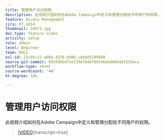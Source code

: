 ```yaml
---
title: 管理用户访问权限
description: 此视频介绍如何在Adobe Campaign中定义和管理分配给不同用户的权限。
feature: Access Management
jira: KT-1814
thumbnail: 24671.jpg
doc-type: feature video
activity: setup
role: Admin
level: Beginner
team: DOCS
exl-id: 22c05c17-a085-4376-9d06-cbb9d5249608
source-git-commit: 943599bd7ce139ef846f093ebda9084a91550aca
workflow-type: tm+mt
source-wordcount: '44'
ht-degree: 18%

---
```


# 管理用户访问权限

此视频介绍如何在Adobe Campaign中定义和管理分配给不同用户的权限。

>[!VIDEO](https://video.tv.adobe.com/v/35856?learn=on&captions=chi_hans){transcript=true}
